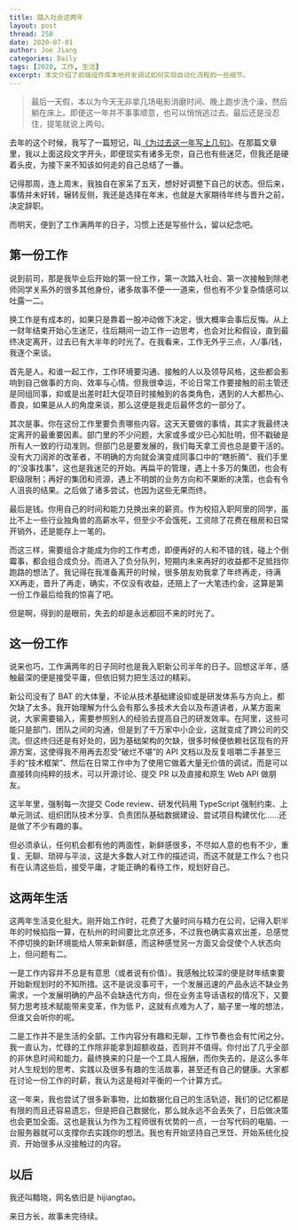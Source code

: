 ```yaml
---
title: 踏入社会这两年
layout: post
thread: 250
date: 2020-07-01
author: Joe Jiang
categories: Daily
tags: [2020, 工作, 生活]
excerpt: 本文介绍了前端组件库本地开发调试如何实现自动化流程的一些细节。
---
```


> 最后一天假，本以为今天无非拿几场电影消磨时间、晚上跑步洗个澡，然后躺在床上。即便这一年并不事事顺意，也可以悄悄逃过去。最后还是没忍住，提笔就说上两句。

去年的这个时候，我写了一篇短记，叫[《为过去这一年写上几句》](https://hijiangtao.github.io/2019/07/01/One-Year-After-Graduate-Notes/)。在那篇文章里，我以上面这段文字开头，即便现实有诸多无奈，自己也有些迷茫，但我还是硬着头皮，为接下来不知该如何走的自己总结了一番。

记得那周，连上周末，我独自在家呆了五天，想好好调整下自己的状态。但后来，事情并未好转，辗转反侧，我还是选择在年末，也就是大家期待年终与晋升之前，决定辞职。

而明天，便到了工作满两年的日子，习惯上还是写些什么，留以纪念吧。

## 第一份工作

说到前司，那是我毕业后开始的第一份工作，第一次踏入社会、第一次接触到除老师同学关系外的很多其他身份，诸多故事不便一一道来，但也有不少复杂情感可以吐露一二。

换工作是有成本的，如果只是靠着一股冲动做下决定，很大概率会事后反悔。从上一财年结束开始心生迷茫，往后期间一边工作一边思考，也会对比和假设，直到最终决定离开，过去已有大半年的时光了。在我看来，工作无外乎三点，人/事/钱，我逐个来谈。

首先是人。和谁一起工作，工作环境要沟通、接触的人以及领导风格，这些都会影响到自己做事的方向、效率与心情。但我很幸运，不论日常工作要接触的前主管还是同组同事，抑或是出差时赶大促项目时接触到的各类角色，遇到的人大都热心、善良，如果是从人的角度来谈，那么这便是我走后最怀念的一部分了。

其次是事。你在这份工作里要负责哪些内容。这天天要做的事情，其实才我最终决定离开的最重要因素。部门里的不少问题，大家或多或少已心知肚明，但不戳破是所有人一致的行动准则。但部门总是要发展的，我们每天拿工资也总是要干活的。没有大刀阔斧的改革者，不明确的方向就会演变成同事口中的“瞎折腾”、我们手里的“没事找事”，这也是我迷茫的开始。再扁平的管理，遇上十多万的集团，也会有职级限制；再好的集团和资源，遇上不明朗的业务方向和不果断的决策，也会有令人沮丧的结果。之后做了诸多尝试，也因为这些无果而终。

最后是钱。你用自己的时间和能力兑换出来的薪资。作为校招入职阿里的同学，虽比不上一些行业独角兽的高薪水平，但至少不会饿死，工资除了花费在租房和日常开销外，还是能存上一笔的。

而这三样，需要组合才能成为你的工作考虑，即便再好的人和不错的钱，碰上个倒霉事，都会组合成负分。而进入了负分队列，短期内未来再好的收益都不足抵挡你跑路的想法了。我记得在我准备离开的时候，很多朋友劝我拿了年终再走，待满XX再走，晋升了再走，确实，不仅没有收益，还赔上了一大笔违约金，这算是第一份工作最后给我的惊喜了吧。

但是啊，得到的是眼前，失去的却是永远都回不来的时光了。

## 这一份工作

说来也巧，工作满两年的日子同时也是我入职新公司半年的日子。回想这半年，感触最深的便是接受平庸，但依旧努力把生活过的精彩。

新公司没有了 BAT 的大体量，不论从技术基础建设抑或是研发体系与方向上，都欠缺了太多。我开始理解为什么会有那么多技术大会以及布道讲者，从某方面来说，大家需要输入，需要参照别人的经验去提高自己的研发效率。在阿里，这些可能只是部门、团队之间的沟通，但是到了千万家中小企业，这就变成了跨公司的交流。但这终归还是有好处的，因为基础架构的欠缺，很多时候便依赖社区现有的开源方案，这使得我不用再去忍受“破烂不堪”的 API 文档以及反复咀嚼二手甚至三手的“技术框架”、然后在日常工作中为了使用它做着大量无价值的调试，而是可以直接转向纯粹的技术，可以开源讨论、提交 PR 以及直接和原生 Web API 做朋友。

这半年里，强制每一次提交 Code review、研发代码用 TypeScript 强制约束、上单元测试、组织团队技术分享、负责团队基础数据建设、尝试项目构建优化……还是做了不少有趣的事。

但必须承认，任何机会都有他的两面性，新鲜感很多，不尽如人意的也有不少，重复、无聊、琐碎与平淡，这是大多数人对工作的描述词，而这不就是工作么？也只有在认清这些后，接受平庸，才能正确的看待工作，规划好自己。

## 这两年生活

这两年生活变化挺大。刚开始工作时，花费了大量时间与精力在公司，记得入职半年的时候掐指一算，在杭州的时间要比北京还多，不过我也确实喜欢出差，总感觉不停切换的新环境能给人带来新鲜感，而这种感觉另一方面又会促使个人状态向上，但问题有二。

一是工作内容并不总是有意思（或者说有价值）。我感触比较深的便是财年结束要开始新规划时的不知所措。这不是说没事可干，一个发展迅速的产品永远不缺业务需求，一个发展明确的产品不会缺迭代方向，但在业务主导话语权的情况下，又要努力思考技术赋能带来变革，作为低 P，这就有点难为人了，脑子里一堆的想法，但谁又会听你的呢。

二是工作并不是生活的全部。工作内容分有趣和无聊，工作节奏也会有忙闲之分。我一直认为，忙碌的工作除非能拿到超额收益，否则并不值得。你付出了几乎全部的非休息时间和能力，最终换来的只是一个工具人报酬，而你失去的，是这么多年对人生规划的思考、实践以及很多有趣的生活故事，甚至还有自己的健康。大家都在讨论一份工作的时薪，我认为这是相对平衡的一个计算方式。

这一年来，我也尝试了很多新事物，比如数据化自己的生活轨迹，我们的记忆都是有限的而且还容易遗忘，但是把自己数据化，那么就永远不会丢失了，日后做决策也会更加全面。这也是我认为作为工程师很有优势的一点，一台写代码的电脑、一台服务器就可以支撑你去实践你的想法。我也有开始坚持自己烹饪、开始系统化投资、开始很多从没接触过的内容。

## 以后

我还叫黯晓，网名依旧是 hijiangtao。

​来日方长，故事未完待续。
